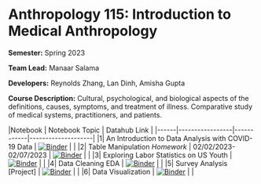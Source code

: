 # Anthropology 115: Introduction to Medical Anthropology

**Semester:** Spring 2023

**Team Lead:** Manaar Salama

**Developers:** Reynolds Zhang, Lan Dinh, Amisha Gupta

**Course Description:** Cultural, psychological, and biological aspects of the definitions, causes, symptoms, and treatment of illness. Comparative study of medical systems, practitioners, and patients.

|Notebook | Notebook Topic         | Datahub Link       |
|------|-----------------|------------|--------------------|
|1| An Introduction to Data Analysis with COVID-19 Data  | [![Binder](https://img.shields.io/badge/Launch-UCB%20Datahub-blue.svg)](https://datahub.berkeley.edu/hub/user-redirect/git-pull?repo=https%3A%2F%2Fgithub.com%2Fds-modules%2FANTH-115&urlpath=tree%2FANTH-115%2Fnotebook1%2FNotebook+1.ipynb&branch=main)    |  | 
|2| Table Manipulation *Homework* | 02/02/2023-02/07/2023 | [![Binder](https://img.shields.io/badge/Launch-UCB%20Datahub-blue.svg)](https://datahub.berkeley.edu/hub/user-redirect/git-pull?repo=https%3A%2F%2Fgithub.com%2Fds-modules%2FPUBPOL-ETHSTD-C164A-SP23&branch=main&urlpath=tree%2FPUBPOL-ETHSTD-C164A-SP23%2F2.+Table+Manipulation+Homework.ipynb)    |  | 
|3| Exploring Labor Statistics on US Youth |  [![Binder](https://img.shields.io/badge/Launch-UCB%20Datahub-blue.svg)](https://datahub.berkeley.edu/hub/user-redirect/git-pull?repo=https%3A%2F%2Fgithub.com%2Fds-modules%2FPUBPOL-ETHSTD-C164A-SP23&branch=main&urlpath=tree%2FPUBPOL-ETHSTD-C164A-SP23%2F3.+Exploring+Labor+Statistics+Among+US+Youth.ipynb)  |  | 
|4| Data Cleaning EDA |  [![Binder](https://img.shields.io/badge/Launch-UCB%20Datahub-blue.svg)](https://datahub.berkeley.edu/hub/user-redirect/git-pull?repo=https%3A%2F%2Fgithub.com%2Fds-modules%2FPUBPOL-ETHSTD-C164A-SP23&branch=main&urlpath=tree%2FPUBPOL-ETHSTD-C164A-SP23%2F4.+Data+Cleaning+EDA.ipynb)   |  | 
|5| Survey Analysis [Project]  |  [![Binder](https://img.shields.io/badge/Launch-UCB%20Datahub-blue.svg)](https://datahub.berkeley.edu/hub/user-redirect/git-pull?repo=https%3A%2F%2Fgithub.com%2Fds-modules%2FPUBPOL-ETHSTD-C164A-SP23&branch=main&urlpath=tree%2FPUBPOL-ETHSTD-C164A-SP23%2F5.+Survey+Analysis.ipynb)  |  | 
|6| Data Visualization |    [![Binder](https://img.shields.io/badge/Launch-UCB%20Datahub-blue.svg)](https://datahub.berkeley.edu/hub/user-redirect/git-pull?repo=https%3A%2F%2Fgithub.com%2Fds-modules%2FPUBPOL-ETHSTD-C164A-SP23&branch=main&urlpath=tree%2FPUBPOL-ETHSTD-C164A-SP23%2F6.+Data+Visualization.ipynb) |  | 
